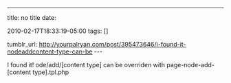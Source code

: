 ---
title: no title
date:

 2010-02-17T18:33:19-05:00 
tags:  []

tumblr_url:
http://yourpalryan.com/post/395473646/i-found-it-nodeaddcontent-type-can-be
\-\--

I found it! 
ode/add/\[content type\] can be overriden with
page-node-add-\[content type\].tpl.php
